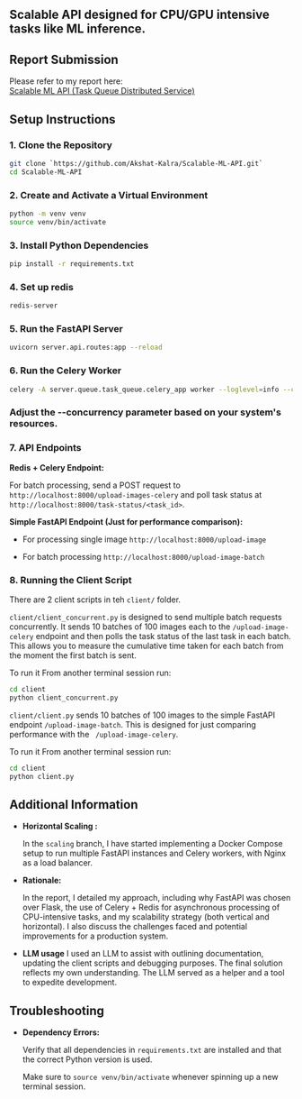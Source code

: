 ## Scalable API designed for CPU/GPU intensive tasks like ML inference.

## Report Submission
Please refer to my report here:  
[Scalable ML API (Task Queue Distributed Service)](https://economic-dash-19d.notion.site/scalable-ml-api-akshat-kalra)

## Setup Instructions

### 1. Clone the Repository

```bash
git clone `https://github.com/Akshat-Kalra/Scalable-ML-API.git`
cd Scalable-ML-API
```

### 2. Create and Activate a Virtual Environment
```bash
python -m venv venv
source venv/bin/activate
```

### 3. Install Python Dependencies
```bash
pip install -r requirements.txt
```

### 4. Set up redis
```bash
redis-server
```

### 5. Run the FastAPI Server
```bash
uvicorn server.api.routes:app --reload
```

### 6. Run the Celery Worker
```bash
celery -A server.queue.task_queue.celery_app worker --loglevel=info --concurrency=2
```
### Adjust the --concurrency parameter based on your system's resources.


### 7. API Endpoints
**Redis + Celery Endpoint:**

For batch processing, send a POST request to `http://localhost:8000/upload-images-celery` and poll task status at `http://localhost:8000/task-status/<task_id>`.

**Simple FastAPI Endpoint (Just for performance comparison):**

- For processing single image
`http://localhost:8000/upload-image`

- For batch processing
`http://localhost:8000/upload-image-batch`



### 8. Running the Client Script
There are 2 client scripts in teh `client/` folder.

`client/client_concurrent.py` is designed to send multiple batch requests concurrently. It sends 10 batches of 100 images each to the `/upload-image-celery` endpoint and then polls the task status of the last task in each batch. This allows you to measure the cumulative time taken for each batch from the moment the first batch is sent.

To run it
From another terminal session run:
```bash
cd client
python client_concurrent.py
```

`client/client.py` sends 10 batches of 100 images to the simple FastAPI endpoint `/upload-image-batch`. This is designed for just comparing performance with the ` /upload-image-celery`.

To run it
From another terminal session run:
```bash
cd client
python client.py
```

## Additional Information

- **Horizontal Scaling :**
    
    In the `scaling` branch, I have started implementing a Docker Compose setup to run multiple FastAPI instances and Celery workers, with Nginx as a load balancer.
        
- **Rationale:**
    
    In the report, I detailed my approach, including why FastAPI was chosen over Flask, the use of Celery + Redis for asynchronous processing of CPU-intensive tasks, and my scalability strategy (both vertical and horizontal). I also discuss the challenges faced and potential improvements for a production system.

- **LLM usage**
    I used an LLM to assist with outlining documentation, updating the client scripts and debugging purposes. The final solution reflects my own understanding. The LLM served as a helper and a tool to expedite development.


## Troubleshooting

- **Dependency Errors:**
    
    Verify that all dependencies in `requirements.txt` are installed and that the correct Python version is used.

    Make sure to `source venv/bin/activate` whenever spinning up a new terminal session.
